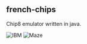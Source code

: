## french-chips
Chip8 emulator written in java.

![IBM](https://github.com/shizu90/french-chips/tree/master/IBM.png)
![Maze](https://github.com/shizu90/french-chips/tree/master/Maze.png)
